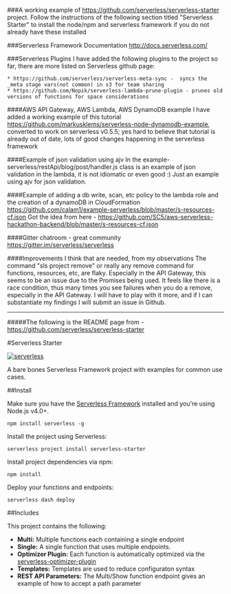 ###A working example of https://github.com/serverless/serverless-starter project.
Follow the instructions of the following section titled "Serverless Starter"  to install the node/npm and serverless framework if you do not already have these installed

###Serverless Framework Documentation
http://docs.serverless.com/

###Serverless Plugins
I have added the following plugins to the project so far, there are more listed on Serverless github page:
```
* https://github.com/serverless/serverless-meta-sync -  syncs the _meta stage vars(not common) in s3 for team sharing
* https://github.com/Nopik/serverless-lambda-prune-plugin - prunes old versions of functions for space considerations
```

####AWS API Gateway, AWS Lambda, AWS DynamoDB example
I have added a working example of this tutorial https://github.com/markusklems/serverless-node-dynamodb-example, converted to work on serverless v0.5.5; yes hard to believe that tutorial is already out of date, lots of good changes happening in the serverless framework

####Example of json validation using ajv 
In the example-serverless/restApi/blog/post/handler.js class is an example of json validation in the lambda, it is not idiomatic or even good :) Just an example using ajv for json validation.

####Example of adding a db write, scan, etc policy to the lambda role and the creation of a dynamoDB in CloudFormation
https://github.com/calam1/example-serverless/blob/master/s-resources-cf.json
Got the idea from here - https://github.com/SC5/aws-serverless-hackathon-backend/blob/master/s-resources-cf.json

####Gitter chatroom - great community
https://gitter.im/serverless/serverless

####Improvements I think that are needed, from my observations
The command "sls project remove" or really any remove command for functions, resources, etc, are flaky.  Especially in the API Gateway, this seems to be an issue due to the Promises being used.  It feels like there is a race condition, thus many times you see failures when you do a remove, especially in the API Gateway.  I will have to play with it more, and if I can substantiate my findings I will submit an issue in Github.

-----------------------------------

#####The following is the README page from - https://github.com/serverless/serverless-starter

#Serverless Starter

[![serverless](http://public.serverless.com/badges/v3.svg)](http://www.serverless.com)

A bare bones Serverless Framework project with examples for common use cases.

##Install

Make sure you have the [Serverless Framework](http://www.serverless.com) installed and you're using Node.js v4.0+. 
```
npm install serverless -g
```

Install the project using Serverless:
```
serverless project install serverless-starter
```

Install project dependencies via npm:
```
npm install
```

Deploy your functions and endpoints:
```
serverless dash deploy
```

##Includes

This project contains the following:

* **Multi:** Multiple functions each containing a single endpoint
* **Single:** A single function that uses multiple endpoints.
* **Optimizer Plugin:**  Each function is automatically optimized via the [serverless-optimizer-plugin](https://www.github.com/serverless/serverless-optimizer-plugin)
* **Templates:** Templates are used to reduce configuraton syntax
* **REST API Parameters:** The Multi/Show function endpoint gives an example of how to accept a path parameter
